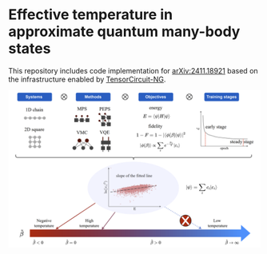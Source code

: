 # Effective temperature in approximate quantum many-body states

This repository includes code implementation for [arXiv:2411.18921](https://arxiv.org/abs/2411.18921) based on the infrastructure enabled by [TensorCircuit-NG](https://github.com/tensorcircuit/tensorcircuit-ng).

![workflow](statics/workflow.png)
